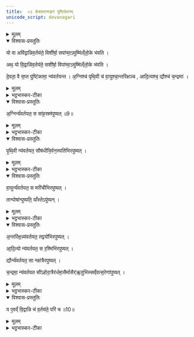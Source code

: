 ```yaml
---
title:  ०३ केशवपनाङ्गं पुष्टिवेदनम्
unicode_script: devanagari
---
```


<details><summary>मूलम्</summary>

यो वा अवि॑द्वान्निव॒र्तय॑ते ।
विशी॑र्षा॒ सपा॑प्मा॒ऽमुष्मि॑ल्ँलो॒के भ॑वति ।
अथ॒ यो वि॒द्वान्नि॑व॒र्तय॑ते ।
सशी॑र्षा॒ विपा॑प्मा॒ऽमुष्मि॑ल्ँलो॒के भ॑वति ।
दे॒वता॒ वै स॒प्त पुष्टि॑कामा॒ न्य॑वर्तयन्त ।
अ॒ग्निश्च॑ पृथि॒वी च॑ ।
वा॒युश्चा॒न्तरि॑क्षञ्च ।
आ॒दि॒त्यश्च॒ द्यौश्च॑ च॒न्द्रमाः॑ ।
अ॒ग्निर्न्य॑वर्तयत ।
स सा॑ह॒स्रम॑पुष्यत् ॥9॥  
पृ॒थि॒वी न्य॑वर्तयत ।
सौष॑धीभि॒र्वन॒स्पति॑भिरपुष्यत् ।
वा॒युर्न्य॑वर्तयत ।
स मरी॑चीभिरपुष्यत् ।
अ॒न्तरि॑क्ष॒न्न्य॑वर्तयत ।
तद्वयो॑भिरपुष्यत् ।
आ॒दि॒त्यो न्य॑वर्तयत ।
स र॒श्मिभि॑रपुष्यत् ।
द्यौर्न्य॑वर्तयत ।
सा नक्ष॑त्रैरपुष्यत् ।
च॒न्द्रमा॒ न्य॑वर्तयत ।
सौ॑ऽहोरा॒त्रैर॑र्धमा॒सैर्मासैर्॑ऋ॒तुभि॑स्सव्ँवत्स॒रेणा॑पुष्यत् ।
तान्पोषा॑न्पुष्यति ।
याँस्तेऽपु॑ष्यन् ।
य ए॒वव्ँ वि॒द्वान्नि च॑ व॒र्तय॑ते॒ परि॑ च ॥10॥
</details>

<details open><summary>विश्वास-प्रस्तुतिः</summary>

यो वा अवि॑द्वान्निव॒र्तय॑ते॒ विशी॑र्षा॒ सपा॑प्मा॒ऽमुष्मि॑ल्ँलो॒के भ॑वति ।

अथ॒ यो वि॒द्वान्नि॑व॒र्तय॑ते॒ सशी॑र्षा॒ विपा॑प्मा॒ऽमुष्मि॑ल्ँलो॒के भ॑वति ।

दे॒वता॒ वै स॒प्त पुष्टि॑कामा॒ न्य॑वर्तयन्त ।
अ॒ग्निश्च॑ पृथि॒वी च॑ वा॒युश्चा॒न्तरि॑क्षञ्च , आदि॒त्यश्च॒ द्यौश्च॑ च॒न्द्रमाः॑ ।  
</details>

<details><summary>मूलम्</summary>

यो वा अवि॑द्वान्निव॒र्तय॑ते॒ विशी॑र्षा॒ सपा॑प्मा॒ऽमुष्मि॑ल्ँलो॒के भ॑वति ।

अथ॒ यो वि॒द्वान्नि॑व॒र्तय॑ते॒ सशी॑र्षा॒ विपा॑प्मा॒ऽमुष्मि॑ल्ँलो॒के भ॑वति ।

दे॒वता॒ वै स॒प्त पुष्टि॑कामा॒ न्य॑वर्तयन्त ।
अ॒ग्निश्च॑ पृथि॒वी च॑ वा॒युश्चा॒न्तरि॑क्षञ्च , आदि॒त्यश्च॒ द्यौश्च॑ च॒न्द्रमाः॑ ।  
</details>

<details><summary>भट्टभास्कर-टीका</summary>

1यो वा इत्यादि ॥ वक्ष्यमाणानग्न्यादिपुष्टिप्रकारान् अविद्वान् यो निवर्तयते केशान् । सामर्थ्याच्चातुर्मास्यशेषोऽयमिति केचित् । चतुर्होतृप्रकरणात् तद्विषयमेव निवर्तनादिकमित्यन्ये ।
विशीर्षेत्यादि गतम् ।
</details>

<details open><summary>विश्वास-प्रस्तुतिः</summary>

अ॒ग्निर्न्य॑वर्तयत॒ स सा॑ह॒स्रम॑पुष्यत् ॥9॥  
</details>

<details><summary>मूलम्</summary>

अ॒ग्निर्न्य॑वर्तयत॒ स सा॑ह॒स्रम॑पुष्यत् ॥9॥  
</details>

<details><summary>भट्टभास्कर-टीका</summary>

अग्न्यादयस्सप्त देवताः पुष्टिकामाः पूर्वं न्यवर्तयन्त ।
</details>

<details open><summary>विश्वास-प्रस्तुतिः</summary>

पृ॒थि॒वी न्य॑वर्तयत॒ सौष॑धीभि॒र्वन॒स्पति॑भिरपुष्यत् ।
</details>

<details><summary>मूलम्</summary>

पृ॒थि॒वी न्य॑वर्तयत॒ सौष॑धीभि॒र्वन॒स्पति॑भिरपुष्यत् ।
</details>

<details><summary>भट्टभास्कर-टीका</summary>

साहस्रं सहस्रपरिमाणं बहुप्रकारपुष्टिकम् ।
</details>

<details open><summary>विश्वास-प्रस्तुतिः</summary>

वा॒युर्न्य॑वर्तयत॒ स मरी॑चीभिरपुष्यत् ।  


तान्पोषा॑न्पुष्यति॒ याँस्तेऽपु॑ष्यन् ।
</details>

<details><summary>मूलम्</summary>

वा॒युर्न्य॑वर्तयत॒ स मरी॑चीभिरपुष्यत् ।  


तान्पोषा॑न्पुष्यति॒ याँस्तेऽपु॑ष्यन् ।
</details>

<details><summary>भट्टभास्कर-टीका</summary>

अपुष्यत् पुष्टोऽभवत् । मरीचयो रश्मयः ।
</details>

<details open><summary>विश्वास-प्रस्तुतिः</summary>

अ॒न्तरि॑क्ष॒न्न्य॑वर्तयत॒ तद्वयो॑भिरपुष्यत् ।  

आ॒दि॒त्यो न्य॑वर्तयत॒ स र॒श्मिभि॑रपुष्यत् ।  

द्यौर्न्य॑वर्तयत॒ सा नक्ष॑त्रैरपुष्यत् ।

च॒न्द्रमा॒ न्य॑वर्तयत सौ॑ऽहोरा॒त्रैर॑र्धमा॒सैर्मासैर्॑ऋ॒तुभि॑स्सव्ँवत्स॒रेणा॑पुष्यत् ।
</details>

<details><summary>मूलम्</summary>

अ॒न्तरि॑क्ष॒न्न्य॑वर्तयत॒ तद्वयो॑भिरपुष्यत् ।  

आ॒दि॒त्यो न्य॑वर्तयत॒ स र॒श्मिभि॑रपुष्यत् ।  

द्यौर्न्य॑वर्तयत॒ सा नक्ष॑त्रैरपुष्यत् ।

च॒न्द्रमा॒ न्य॑वर्तयत सौ॑ऽहोरा॒त्रैर॑र्धमा॒सैर्मासैर्॑ऋ॒तुभि॑स्सव्ँवत्स॒रेणा॑पुष्यत् ।
</details>

<details><summary>भट्टभास्कर-टीका</summary>

वयांसि पक्षिणः ।
</details>

<details open><summary>विश्वास-प्रस्तुतिः</summary>

य ए॒वव्ँ वि॒द्वान्नि च॑ व॒र्तय॑ते॒ परि॑ च ॥10॥
</details>

<details><summary>मूलम्</summary>

य ए॒वव्ँ वि॒द्वान्नि च॑ व॒र्तय॑ते॒ परि॑ च ॥10॥
</details>

<details><summary>भट्टभास्कर-टीका</summary>

एवं विद्वान् यो निवर्तयते परिवर्तयते च स तान् पोषान् पुष्यति, यानग्न्यादयोऽपुष्यन् । सामान्यपुष्टेर्विशेषपुष्टिः कर्म ॥

इति तैत्तिरीयब्राह्मणे द्वितीयाष्टके तृतीयप्तपाठके तृतीयोऽनुवाकः ॥  

</details>

